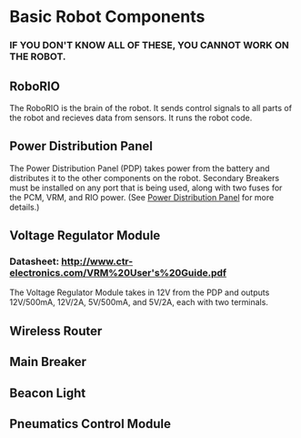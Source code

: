 # Basic Robot Components
### **IF YOU DON'T KNOW ALL OF THESE, YOU CANNOT WORK ON THE ROBOT**.

## RoboRIO
The RoboRIO is the brain of the robot. It sends control signals to all parts of the robot and recieves data from sensors. It runs the robot code.

## Power Distribution Panel
The Power Distribution Panel (PDP) takes power from the battery and distributes it to the other components on the robot. Secondary Breakers must be installed on any port that is being used, along with two fuses for the PCM, VRM, and RIO power. (See [Power Distribution Panel](pdp.md) for more details.)

## Voltage Regulator Module
### Datasheet: http://www.ctr-electronics.com/VRM%20User's%20Guide.pdf
The Voltage Regulator Module takes in 12V from the PDP and outputs 12V/500mA, 12V/2A, 5V/500mA, and 5V/2A, each with two terminals.

## Wireless Router

## Main Breaker

## Beacon Light

## Pneumatics Control Module
